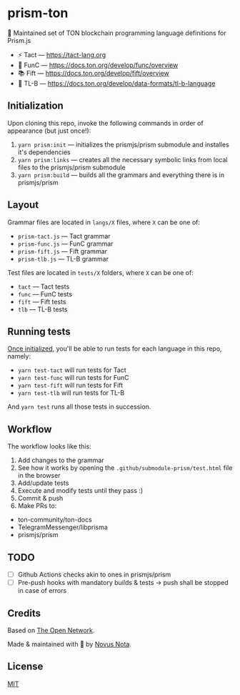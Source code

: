# prism-ton

🔺 Maintained set of TON blockchain programming language definitions for Prism.js

* ⚡ Tact — https://tact-lang.org
* 💎 FunC — https://docs.ton.org/develop/func/overview
* 📚 Fift — https://docs.ton.org/develop/fift/overview
* 📄 TL-B — https://docs.ton.org/develop/data-formats/tl-b-language

## Initialization

Upon cloning this repo, invoke the following commands in order of appearance (but just once!):

1. `yarn prism:init` — initializes the prismjs/prism submodule and installes it's dependencies
2. `yarn prism:links` — creates all the necessary symbolic links from local files to the prismjs/prism submodule
3. `yarn prism:build` — builds all the grammars and everything there is in prismjs/prism

## Layout

Grammar files are located in `langs/X` files, where `X` can be one of:

* `prism-tact.js` — Tact grammar
* `prism-func.js` — FunC grammar
* `prism-fift.js` — Fift grammar
* `prism-tlb.js` — TL-B grammar

Test files are located in `tests/X` folders, where `X` can be one of:

* `tact` — Tact tests
* `func` — FunC tests
* `fift` — Fift tests
* `tlb` — TL-B tests

## Running tests

[Once initialized](#initialization), you'll be able to run tests for each language in this repo, namely:

* `yarn test-tact` will run tests for Tact
* `yarn test-func` will run tests for FunC
* `yarn test-fift` will run tests for Fift
* `yarn test-tlb` will run tests for TL-B

And `yarn test` runs all those tests in succession.

## Workflow

The workflow looks like this:

1. Add changes to the grammar
2. See how it works by opening the `.github/submodule-prism/test.html` file in the browser
3. Add/update tests
4. Execute and modify tests until they pass :)
5. Commit & push
6. Make PRs to:
  * ton-community/ton-docs
  * TelegramMessenger/libprisma
  * prismjs/prism

## TODO

* [ ] Github Actions checks akin to ones in prismjs/prism
* [ ] Pre-push hooks with mandatory builds & tests -> push shall be stopped in case of errors

## Credits

Based on [The Open Network](https://ton.org).

Made & maintained with 🤍 by [Novus Nota](https://github.com/novusnota).

## License

[MIT](LICENSE)

